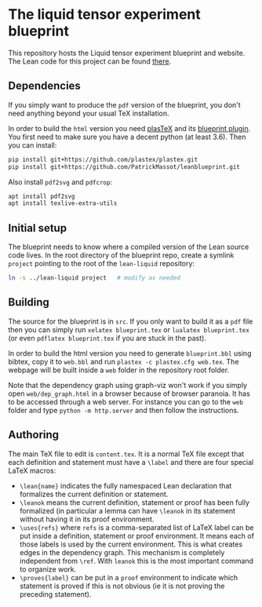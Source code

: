 # The liquid tensor experiment blueprint

This repository hosts the Liquid tensor experiment blueprint and website.
The Lean code for this project can be found [there](https://github.com/leanprover-community/lean-liquid).

## Dependencies

If you simply want to produce the `pdf` version of the blueprint, you don't
need anything beyond your usual TeX installation.

In order to build the `html` version you need 
[plasTeX](https://github.com/plastex/plastex/) and its 
[blueprint plugin](https://github.com/PatrickMassot/leanblueprint). 
You first need to make sure you have a decent python (at least 3.6). 
Then you can install:

```bash
pip install git+https://github.com/plastex/plastex.git
pip install git+https://github.com/PatrickMassot/leanblueprint.git
```

Also install `pdf2svg` and `pdfcrop`:

```bash
apt install pdf2svg
apt install texlive-extra-utils
```

## Initial setup

The blueprint needs to know where a compiled version
of the Lean source code lives.
In the root directory of the blueprint repo,
create a symlink `project` pointing to the root of
the `lean-liquid` repository:

```bash
ln -s ../lean-liquid project   # modify as needed
```

## Building

The source for the blueprint is in `src`. 
If you only want to build it as a `pdf` file then you can simply run 
`xelatex blueprint.tex` or `lualatex blueprint.tex` (or even `pdflatex blueprint.tex`
if you are stuck in the past).

In order to build the html version you need to generate `blueprint.bbl` using bibtex,
copy it to `web.bbl` and run `plastex -c plastex.cfg web.tex`. The webpage will be built inside a `web` folder in the repository root folder.

Note that the dependency graph using graph-viz won't work if you simply open `web/dep_graph.html` in 
a browser because of browser paranoia. It has to be accessed through a web server. For instance you can go to the `web` folder and type `python -m http.server` and then follow the instructions.

## Authoring

The main TeX file to edit is `content.tex`. It is a normal TeX file except that
each definition and statement must have a `\label` and there are four special LaTeX macros:
* `\lean{name}` indicates the fully namespaced Lean declaration that formalizes
  the current definition or statement.
* `\leanok` means the current definition, statement or proof has been fully formalized (in particular
  a lemma can have `\leanok` in its statement without having it in its proof environment.
* `\uses{refs}` where `refs` is a comma-separated list of LaTeX label can be
  put inside a definition, statement or proof environment. It means each of
  those labels is used by the current environment. This is what creates edges
  in the dependency graph. This mechanism is completely independent from
  `\ref`. With `leanok` this is the most important command to organize work.
* `\proves{label}` can be put in a `proof` environment to indicate which
  statement is proved if this is not obvious (ie it is not proving the
  preceding statement).

